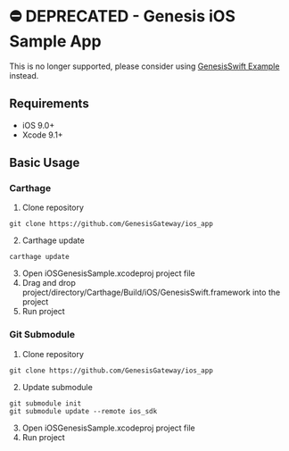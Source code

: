 # ⛔️ DEPRECATED - Genesis iOS Sample App

This is no longer supported, please consider using [GenesisSwift Example](https://github.com/GenesisGateway/ios_sdk/tree/master/GenesisSwift%20Example) instead.

## Requirements

- iOS 9.0+
- Xcode 9.1+

## Basic Usage

### Carthage

1. Clone repository
```
git clone https://github.com/GenesisGateway/ios_app
```
2. Carthage update
```
carthage update
```
3. Open iOSGenesisSample.xcodeproj project file
4. Drag and drop project/directory/Carthage/Build/iOS/GenesisSwift.framework into the project
5. Run project

### Git Submodule

1. Clone repository
```
git clone https://github.com/GenesisGateway/ios_app
```
2. Update submodule
```
git submodule init
git submodule update --remote ios_sdk
```
3. Open iOSGenesisSample.xcodeproj project file
4. Run project

